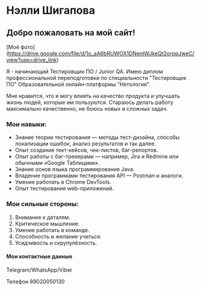 # Нэлли Шигапова

## Добро пожаловать на мой сайт!

[Моё фото] (https://drive.google.com/file/d/1o_aA6bRUWOX1DNenlWJkeQt2orppJweC/view?usp=drive_link)

Я - начинающий Тестировщик ПО / Junior QA. Имею диплом профессиональной переподготовки по специальности "Тестировщик ПО" Образовательной онлайн-платформы "Нетология".

Мне нравится, что я могу влиять на качество продукта и улучшать жизнь людей, которые им пользуются. Стараюсь делать работу максимально качественно, не боюсь новых и сложных задач.

### Мои навыки:

- Знание теории тестирования — методы тест-дизайна, способы локализации ошибок, анализ результатов и так далее.
- Опыт создания тект-кейсов, чек-листов, баг-репортов.
- Опыт работы с баг-трекерами — например, Jira и Redmine или обычными «Google Таблицами».
- Знание основ языка программирования Java.
- Владение программами тестирования API — Postman и аналоги.
- Умение работать в Chrome DevTools.
- Опыт тестирования web-приложений.

### Мои сильные стороны:

1. Внимание к деталям.
2. Критическое мышление.
3. Умение работать в команде.
4. Способность и желание учиться.
5. Усидчивость и скрупулёзность.



#### Мои контактные данные

Telegram/WhatsApp/Viber

Телефон 89020050130
